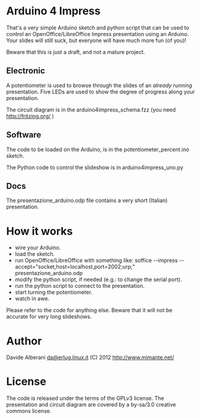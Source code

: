 Arduino 4 Impress
=================

That's a very simple Arduino sketch and python script that can be used
to control an OpenOffice/LibreOffice Impress presentation using an Arduino.
Your slides will still suck, but everyone will have much more fun (of you)!

Beware that this is just a draft, and not a mature project.

Electronic
----------

A potentiometer is used to browse through the slides of an _already running_
presentation.  Five LEDs are used to show the degree of progress along
your presentation.

The circuit diagram is in the arduino4impress\_schema.fzz (you need
http://fritzing.org/ )

Software
--------

The code to be loaded on the Arduino, is in the potentiometer\_percent.ino
sketch.

The Python code to control the slideshow is in arduino4impress\_uno.py

Docs
----

The presentazione\_arduino.odp file contains a very short (Italian)
presentation.

How it works
============

 - wire your Arduino.
 - load the sketch.
 - run OpenOffice/LibreOffice with something like:
   soffice --impress --accept="socket,host=localhost,port=2002;urp;" presentazione\_arduino.odp
 - modify the python script, if needed (e.g.: to change the serial port).
 - run the python script to connect to the presentation.
 - start turning the potentiometer.
 - watch in awe.

Please refer to the code for anything else.
Beware that it will not be accurate for very long slideshows.

Author
======

Davide Alberani <da@erlug.linux.it> (C) 2012
http://www.mimante.net/


License
=======

The code is released under the terms of the GPLv3 license.
The presentation and circuit diagram are covered by a by-sa/3.0
creative commons license.

